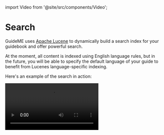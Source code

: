 
import Video from '@site/src/components/Video';

# Search

GuideME uses [Apache Lucene](https://lucene.apache.org/) to dynamically build a search index 
for your guidebook and offer powerful search.

At the moment, all content is indexed using English language rules, but 
in the future, you will be able to specify the default language of your
guide to benefit from Lucenes language-specific indexing.

Here's an example of the search in action:

<Video src="guide-search.mp4" />
